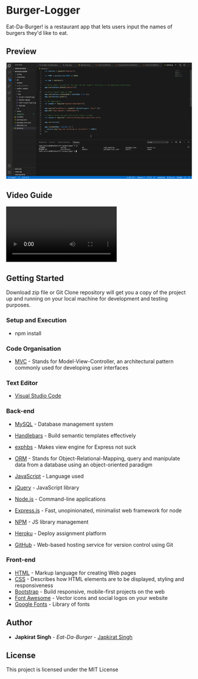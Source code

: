 # Burger-Logger

Eat-Da-Burger! is a restaurant app that lets users input the names of burgers they'd like to eat.

## Preview

![Burger-loggerGIF](./usage.gif)

## Video Guide

![Burger-loggerGIF](./usage.mov)

## Getting Started

Download zip file or Git Clone repository will get you a copy of the project up and running on your local machine for development and testing purposes.

### Setup and Execution

- npm install

### Code Organisation

- [MVC](https://en.wikipedia.org/wiki/Model%E2%80%93view%E2%80%93controller) - Stands for Model-View-Controller, an architectural pattern commonly used for developing user interfaces

### Text Editor

- [Visual Studio Code](https://code.visualstudio.com/)

### Back-end

- [MySQL](https://www.mysql.com/) - Database management system

- [Handlebars](https://handlebarsjs.com/) - Build semantic templates effectively
- [exphbs](https://www.npmjs.com/package/express-handlebars) - Makes view engine for Express not suck
- [ORM](https://en.wikipedia.org/wiki/Object-relational_mapping) - Stands for Object-Relational-Mapping, query and manipulate data from a database using an object-oriented paradigm
- [JavaScript](http://www.dropwizard.io/1.0.2/docs/) - Language used
- [jQuery](https://jquery.com/) - JavaScript library
- [Node.js](https://nodejs.org/en/) - Command-line applications
- [Express.js](https://www.npmjs.com/package/express) - Fast, unopinionated, minimalist web framework for node
- [NPM](https://www.npmjs.com/) - JS library management
- [Heroku](https://www.heroku.com/) - Deploy assignment platform
- [GitHub](https://www.github.com/) - Web-based hosting service for version control using Git

### Front-end

- [HTML](https://www.w3schools.com/html/html_intro.asp) - Markup language for creating Web pages
- [CSS](https://www.w3schools.com/css/css_intro.asp) - Describes how HTML elements are to be displayed, styling and responsiveness
- [Bootstrap](https://getbootstrap.com/) - Build responsive, mobile-first projects on the web
- [Font Awesome](https://fontawesome.com/) - Vector icons and social logos on your website
- [Google Fonts](https://fonts.google.com/) - Library of fonts

## Author

- **Japkirat Singh** - _Eat-Da-Burger_ - [Japkirat Singh](https://github.com/JAPKIRAT96/burgerLogger.git)

## License

This project is licensed under the MIT License
